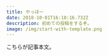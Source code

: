 ```yaml
---
title: やっほー
date: 2018-10-01T16:18:16.732Z
description: 初めての投稿をするぞ。
image: /img/start-with-template.png
---
```

こちらが記事本文。
